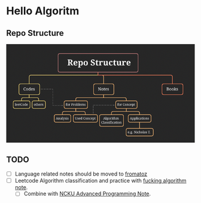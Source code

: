 # Hello Algoritm
## Repo Structure
![img](./img/repo-structure.png)
## TODO
- [ ] Language related notes should be moved to [fromatoz](https://github.com/Aidenzich/fromatoz)
- [ ] Leetcode Algorithm classification and practice with [fucking algorithm note](./notes/fucking_algorithm/README.md).
  - [ ] Combine with [NCKU Advanced Programming Note](./notes/ncku_advanced/README.md).
